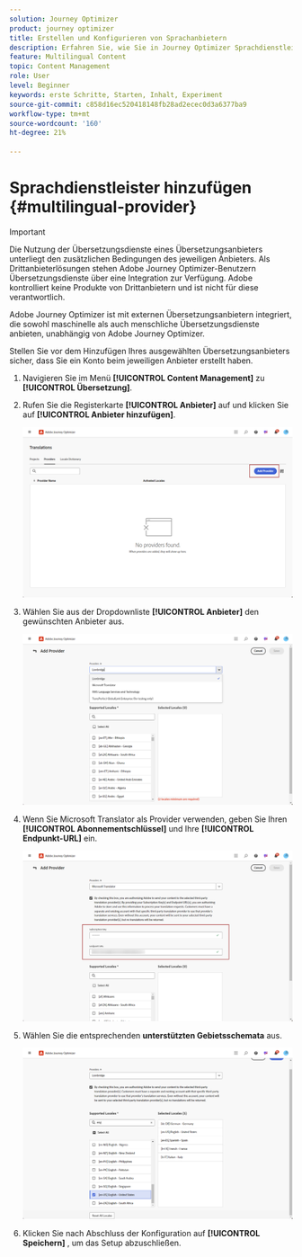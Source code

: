 ```yaml
---
solution: Journey Optimizer
product: journey optimizer
title: Erstellen und Konfigurieren von Sprachanbietern
description: Erfahren Sie, wie Sie in Journey Optimizer Sprachdienstleister erstellen und konfigurieren.
feature: Multilingual Content
topic: Content Management
role: User
level: Beginner
keywords: erste Schritte, Starten, Inhalt, Experiment
source-git-commit: c858d16ec520418148fb28ad2ecec0d3a6377ba9
workflow-type: tm+mt
source-wordcount: '160'
ht-degree: 21%

---
```


# Sprachdienstleister hinzufügen {#multilingual-provider}

>[!IMPORTANT]
>
> Die Nutzung der Übersetzungsdienste eines Übersetzungsanbieters unterliegt den zusätzlichen Bedingungen des jeweiligen Anbieters. Als Drittanbieterlösungen stehen Adobe Journey Optimizer-Benutzern Übersetzungsdienste über eine Integration zur Verfügung. Adobe kontrolliert keine Produkte von Drittanbietern und ist nicht für diese verantwortlich.

Adobe Journey Optimizer ist mit externen Übersetzungsanbietern integriert, die sowohl maschinelle als auch menschliche Übersetzungsdienste anbieten, unabhängig von Adobe Journey Optimizer.

Stellen Sie vor dem Hinzufügen Ihres ausgewählten Übersetzungsanbieters sicher, dass Sie ein Konto beim jeweiligen Anbieter erstellt haben.

1. Navigieren Sie im Menü **[!UICONTROL Content Management]** zu **[!UICONTROL Übersetzung]**.

1. Rufen Sie die Registerkarte **[!UICONTROL Anbieter]** auf und klicken Sie auf **[!UICONTROL Anbieter hinzufügen]**.

   ![](assets/provider_1.png)

1. Wählen Sie aus der Dropdownliste **[!UICONTROL Anbieter]** den gewünschten Anbieter aus.

   ![](assets/provider_2.png)

1. Wenn Sie Microsoft Translator als Provider verwenden, geben Sie Ihren **[!UICONTROL Abonnementschlüssel]** und Ihre **[!UICONTROL Endpunkt-URL]** ein.

   ![](assets/provider_3.png)

1. Wählen Sie die entsprechenden **unterstützten Gebietsschemata** aus.

   ![](assets/provider_4.png)

1. Klicken Sie nach Abschluss der Konfiguration auf **[!UICONTROL Speichern]** , um das Setup abzuschließen.

